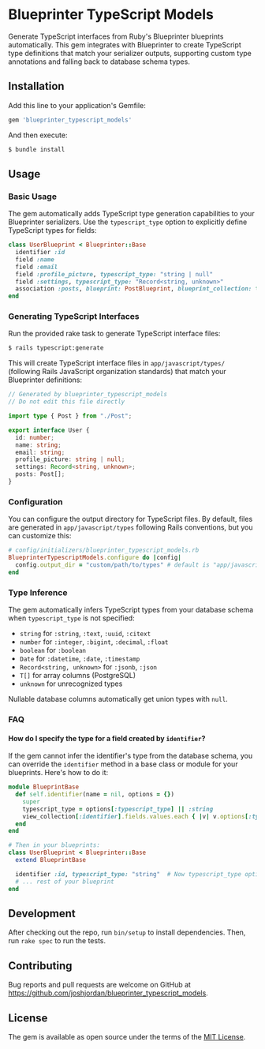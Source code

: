 # Blueprinter TypeScript Models

Generate TypeScript interfaces from Ruby's Blueprinter blueprints automatically. This gem integrates with Blueprinter to create TypeScript type definitions that match your serializer outputs, supporting custom type annotations and falling back to database schema types.

## Installation

Add this line to your application's Gemfile:

```ruby
gem 'blueprinter_typescript_models'
```

And then execute:

```bash
$ bundle install
```

## Usage

### Basic Usage

The gem automatically adds TypeScript type generation capabilities to your Blueprinter serializers. Use the `typescript_type` option to explicitly define TypeScript types for fields:

```ruby
class UserBlueprint < Blueprinter::Base
  identifier :id
  field :name
  field :email
  field :profile_picture, typescript_type: "string | null"
  field :settings, typescript_type: "Record<string, unknown>"
  association :posts, blueprint: PostBlueprint, blueprint_collection: true
end
```

### Generating TypeScript Interfaces

Run the provided rake task to generate TypeScript interface files:

```bash
$ rails typescript:generate
```

This will create TypeScript interface files in `app/javascript/types/` (following Rails JavaScript organization standards) that match your Blueprinter definitions:

```typescript
// Generated by blueprinter_typescript_models
// Do not edit this file directly

import type { Post } from "./Post";

export interface User {
  id: number;
  name: string;
  email: string;
  profile_picture: string | null;
  settings: Record<string, unknown>;
  posts: Post[];
}
```

### Configuration

You can configure the output directory for TypeScript files. By default, files are generated in `app/javascript/types` following Rails conventions, but you can customize this:

```ruby
# config/initializers/blueprinter_typescript_models.rb
BlueprinterTypescriptModels.configure do |config|
  config.output_dir = "custom/path/to/types" # default is "app/javascript/types"
end
```

### Type Inference

The gem automatically infers TypeScript types from your database schema when `typescript_type` is not specified:

- `string` for `:string`, `:text`, `:uuid`, `:citext`
- `number` for `:integer`, `:bigint`, `:decimal`, `:float`
- `boolean` for `:boolean`
- `Date` for `:datetime`, `:date`, `:timestamp`
- `Record<string, unknown>` for `:jsonb`, `:json`
- `T[]` for array columns (PostgreSQL)
- `unknown` for unrecognized types

Nullable database columns automatically get union types with `null`.

### FAQ

#### How do I specify the type for a field created by `identifier`?

If the gem cannot infer the identifier's type from the database schema, you can override the `identifier` method in a base class or module for your blueprints. Here's how to do it:

```ruby
module BlueprintBase
  def self.identifier(name = nil, options = {})
    super
    typescript_type = options[:typescript_type] || :string
    view_collection[:identifier].fields.values.each { |v| v.options[:typescript_type] = typescript_type }
  end
end

# Then in your blueprints:
class UserBlueprint < Blueprinter::Base
  extend BlueprintBase

  identifier :id, typescript_type: "string"  # Now typescript_type option works!
  # ... rest of your blueprint
end
```

## Development

After checking out the repo, run `bin/setup` to install dependencies. Then, run `rake spec` to run the tests.

## Contributing

Bug reports and pull requests are welcome on GitHub at https://github.com/joshjordan/blueprinter_typescript_models.

## License

The gem is available as open source under the terms of the [MIT License](https://opensource.org/licenses/MIT).
